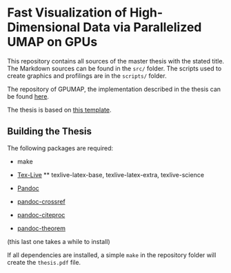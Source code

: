# Fast Visualization of High-Dimensional Data via Parallelized UMAP on GPUs
This repository contains all sources of the master thesis with the stated title.
The Markdown sources can be found in the `src/` folder.
The scripts used to create graphics and profilings are in the `scripts/` folder.

The repository of GPUMAP, the implementation described in the thesis can be found
[here](https://github.com/p3732/gpumap).

The thesis is based on [this template](https://github.com/fsphys/thesisvorlage-markdown).

## Building the Thesis
The following packages are required:

* make
* [Tex-Live](https://tug.org/texlive/)
** texlive-latex-base, texlive-latex-extra, texlive-science


* [Pandoc](https://pandoc.org)
* [pandoc-crossref](https://github.com/lierdakil/pandoc-crossref)
* [pandoc-citeproc](https://github.com/jgm/pandoc-citeproc)
* [pandoc-theorem](https://github.com/sliminality/pandoc-theorem)

(this last one takes a while to install)

If all dependencies are installed, a simple `make` in the repository folder will
create the `thesis.pdf` file.


